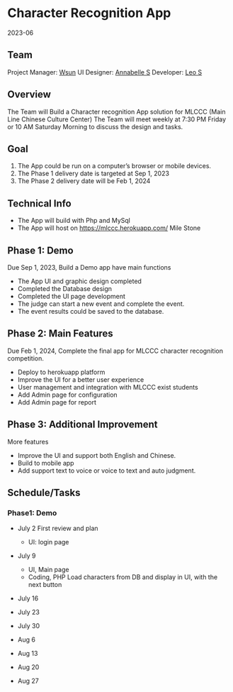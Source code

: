 # Character Recognition App
2023-06

## Team

Project Manager: [Wsun](https://github.com/wsun4ipipeline)
UI Designer: [Annabelle S](https://github.com/sunflower111)
Developer: [Leo S](https://github.com/lsun0547)

## Overview

The Team will Build a Character recognition App solution for MLCCC (Main Line Chinese Culture Center)
The Team will meet weekly at 7:30 PM Friday or 10 AM Saturday Morning to discuss the design and tasks.

## Goal

1. The App could be run on a computer’s browser or mobile devices.
2. The Phase 1 delivery date is targeted at Sep 1, 2023
3. The Phase 2 delivery date will be Feb 1, 2024

## Technical Info

- The App will build with Php and MySql
- The App will host on https://mlccc.herokuapp.com/
Mile Stone

## Phase 1: Demo

Due Sep 1, 2023, Build a Demo app have main functions

- The App UI and graphic design completed
- Completed the Database design 
- Completed the UI page development
- The judge can start a new event and complete the event.
- The event results could be saved to the database.

## Phase 2: Main Features

Due Feb 1, 2024, Complete the final app for MLCCC character recognition competition.

- Deploy to herokuapp platform
- Improve the UI for a better user experience
- User management and integration with MLCCC exist students 
- Add Admin page for configuration
- Add Admin page for report

## Phase 3: Additional Improvement

More features

- Improve the UI and support both English and Chinese.
- Build to mobile app
- Add support text to voice or voice to text and auto judgment.

## Schedule/Tasks

### Phase1: Demo

- July 2 First review and plan
  - UI: login page

- July 9
  - UI, Main page
  - Coding, PHP Load characters from DB and display in UI, with the next button
- July 16
- July 23
- July 30
- Aug 6
- Aug 13
- Aug 20
- Aug 27